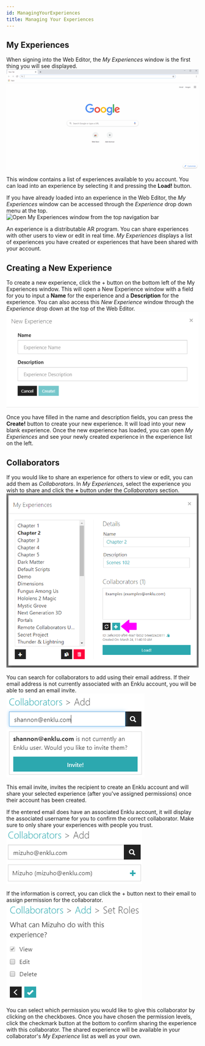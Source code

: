 ```yaml
---
id: ManagingYourExperiences
title: Managing Your Experiences
---
```


## My Experiences
When signing into the Web Editor, the *My Experiences* window is the first thing you will see displayed.
![Log into the Enklu Web Editor with email and password to see My Experiences window](/img/product/ManagingYourExperiences_ExampleLogin.gif)

This window contains a list of experiences available to you account. You can load into an experience by selecting it and pressing the **Load!** button.

If you have already loaded into an experience in the Web Editor, the *My Experiences* window can be accessed through the *Experience* drop down menu at the top.
![Open My Experiences window from the top navigation bar](/img/product/ManagingYourExperiences_ExperiencesDarkMatter.gif)

An experience is a distributable AR program. You can share experiences with other users to view or edit in real time. *My Experiences* displays a list of experiences you have created or experiences that have been shared with your account.

## Creating a New Experience

To create a new experience, click the + button on the bottom left of the My Experiences window. This will open a New Experience window with a field for you to input a **Name** for the experience and a **Description** for the experience. You can also access this *New Experience* window through the *Experience* drop down at the top of the Web Editor.
![Create new experrience name and description](/img/product/ManagingYourExperiences_NewExperience.png)


Once you have filled in the name and description fields, you can press the **Create!** button to create your new experience. It will load into your new blank experience. Once the new experience has loaded, you can open *My Experiences* and see your newly created experience in the experience list on the left.

## Collaborators
If you would like to share an experience for others to view or edit, you can add them as *Collaborators*. In *My Experiences*, select the experience you wish to share and click the **+** button under the *Collaborators* section.
![My Experiences plus button to add collaborator](/img/product/ManagingYourExperiences_MyExpAddCollab.png)

You can search for collaborators to add using their email address. If their email address is not currently associated with an Enklu account, you will be able to send an email invite.
![Collaborator email not found](/img/product/ManagingYourExperiences_InviteCollab.png)

This email invite, invites the recipient to create an Enklu account and will share your selected experience (after you've assigned permissions) once their account has been created.

If the entered email does have an associated Enklu account, it will display the associated username for you to confirm the correct collaborator. Make sure to only share your experiences with people you trust.
![Collaborator email found](/img/product/ManagingYourExperiences_InviteCollab02.png)

If the information is correct, you can click the + button next to their email to assign permission for the collaborator.
![Collaborator permission settings with "View", "Edit", and "Delete" options](/img/product/ManagingYourExperiences_InviteCollabPerms.png)

You can select which permission you would like to give this collaborator by clicking on the checkboxes. Once you have chosen the permission levels, click the checkmark button at the bottom to confirm sharing the experience with this collaborator. The shared experience will be available in your collaborator's *My Experience* list as well as your own.
